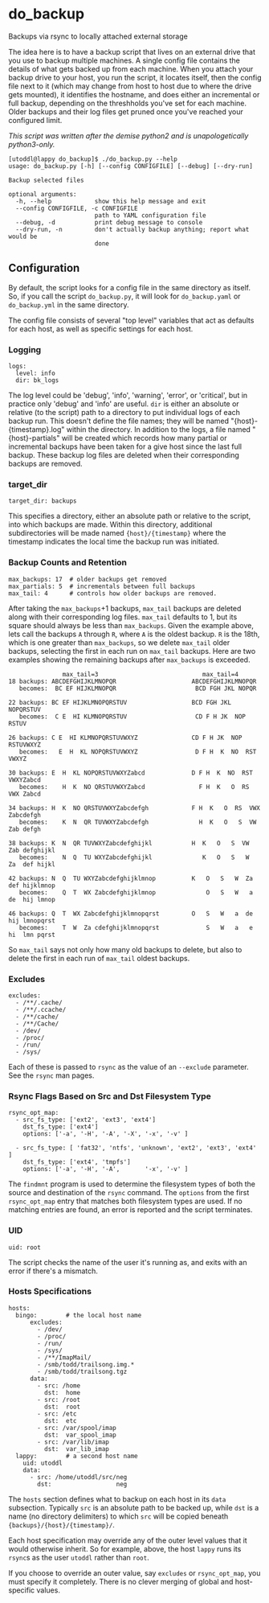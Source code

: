 # do_backup
Backups via rsync to locally attached external storage

The idea here is to have a backup script that lives on an external
drive that you use to backup multiple machines. A single config file
contains the details of what gets backed up from each machine. When you
attach your backup drive to your host, you run the script, it locates
itself, then the config file next to it (which may change from host to
host due to where the drive gets mounted), it identifies the hostname,
and does either an incremental or full backup, depending on the
threshholds you've set for each machine. Older backups and their log
files get pruned once you've reached your configured limit.

_This script was written after the demise python2 and is unapologetically
python3-only._

```
[utoddl@lappy do_backup]$ ./do_backup.py --help
usage: do_backup.py [-h] [--config CONFIGFILE] [--debug] [--dry-run]

Backup selected files

optional arguments:
  -h, --help            show this help message and exit
  --config CONFIGFILE, -c CONFIGFILE
                        path to YAML configuration file
  --debug, -d           print debug message to console
  --dry-run, -n         don't actually backup anything; report what would be
                        done
```

## Configuration
By default, the script looks for a config file in the same directory as
itself. So, if you call the script `do_backup.py`, it will look for
`do_backup.yaml` or `do_backup.yml` in the same directory.

The config file consists of several "top level" variables that act
as defaults for each host, as well as specific settings for each host.

### Logging
```
logs:
  level: info
  dir: bk_logs
```
The log level could be 'debug', 'info', 'warning', 'error', or
'critical', but in practice only 'debug' and 'info' are useful. `dir`
is either an absolute or relative (to the script) path to a directory
to put individual logs of each backup run. This doesn't define the file
names; they will be named "{host}-{timestamp}.log" within the
directory. In addition to the logs, a file named "{host}-partials" will
be created which records how many partial or incremental backups have
been taken for a give host since the last full backup. These backup log
files are deleted when their corresponding backups are removed.

### target_dir
```
target_dir: backups
```
This specifies a directory, either an absolute path or relative to the
script, into which backups are made. Within this directory, additional
subdirectories will be made named `{host}/{timestamp}` where the
timestamp indicates the local time the backup run was initiated.

### Backup Counts and Retention
```
max_backups: 17  # older backups get removed
max_partials: 5  # incrementals between full backups
max_tail: 4      # controls how older backups are removed.
```
After taking the `max_backups`+1 backups, `max_tail` backups are
deleted along with their corresponding log files. `max_tail` defaults
to 1, but its square should always be less than `max_backups`.
Given the example above, lets call the backups `A` through `R`, where
`A` is the oldest backup. `R` is the 18th, which is one greater than
`max_backups`, so we delete `max_tail` older backups, selecting the
first in each run on `max_tail` backups. Here are two examples showing
the remaining backups after `max_backups` is exceeded.
```
               max_tail=3                             max_tail=4                           
18 backups: ABCDEFGHIJKLMNOPQR                     ABCDEFGHIJKLMNOPQR
   becomes:  BC EF HIJKLMNOPQR                      BCD FGH JKL NOPQR

22 backups: BC EF HIJKLMNOPQRSTUV                  BCD FGH JKL NOPQRSTUV
   becomes:  C E  HI KLMNOPQRSTUV                   CD F H JK  NOP RSTUV

26 backups: C E  HI KLMNOPQRSTUVWXYZ               CD F H JK  NOP RSTUVWXYZ
   becomes:   E  H  KL NOPQRSTUVWXYZ                D F H  K  NO  RST VWXYZ

30 backups: E  H  KL NOPQRSTUVWXYZabcd             D F H  K  NO  RST VWXYZabcd
   becomes:    H  K  NO QRSTUVWXYZabcd               F H  K   O  RS  VWX Zabcd

34 backups: H  K  NO QRSTUVWXYZabcdefgh            F H  K   O  RS  VWX Zabcdefgh
   becomes:    K  N  QR TUVWXYZabcdefgh              H  K   O   S  VW  Zab defgh

38 backups: K  N  QR TUVWXYZabcdefghijkl           H  K   O   S  VW  Zab defghijkl
   becomes:    N  Q  TU WXYZabcdefghijkl              K   O   S   W  Za  def hijkl
   
42 backups: N  Q  TU WXYZabcdefghijklmnop          K   O   S   W  Za  def hijklmnop
   becomes:    Q  T  WX Zabcdefghijklmnop              O   S   W   a  de  hij lmnop

46 backups: Q  T  WX Zabcdefghijklmnopqrst         O   S   W   a  de  hij lmnopqrst
   becomes:    T  W  Za cdefghijklmnopqrst             S   W   a   e  hi  lmn pqrst
```
So `max_tail` says not only how many old backups to delete, but also
to delete the first in each run of `max_tail` oldest backups.

### Excludes
```
excludes:
  - /**/.cache/
  - /**/.ccache/
  - /**/cache/
  - /**/Cache/
  - /dev/
  - /proc/
  - /run/
  - /sys/
```
Each of these is passed to `rsync` as the value of an `--exclude` parameter. See 
the `rsync` man pages.

### Rsync Flags Based on Src and Dst Filesystem Type
```
rsync_opt_map:
  - src_fs_type: ['ext2', 'ext3', 'ext4']
    dst_fs_type: ['ext4']
    options: ['-a', '-H', '-A', '-X', '-x', '-v' ]

  - src_fs_type: [ 'fat32', 'ntfs', 'unknown', 'ext2', 'ext3', 'ext4' ]
    dst_fs_type: ['ext4', 'tmpfs']
    options: ['-a', '-H', '-A',       '-x', '-v' ]
```
The `findmnt` program is used to determine the filesystem types of both the source
and destination of the `rsync` command. The `options` from the first `rsync_opt_map`
entry that matches both filesystem types are used. If no matching entries are found,
an error is reported and the script terminates.

### UID
```
uid: root
```
The script checks the name of the user it's running as, and exits with an error
if there's a mismatch.

### Hosts Specifications
```
hosts:
  bingo:        # the local host name
      excludes:
        - /dev/
        - /proc/
        - /run/
        - /sys/
        - /**/ImapMail/
        - /smb/todd/trailsong.img.*
        - /smb/todd/trailsong.tgz
      data:
        - src: /home
          dst:  home
        - src: /root
          dst:  root
        - src: /etc
          dst:  etc
        - src: /var/spool/imap
          dst:  var_spool_imap
        - src: /var/lib/imap
          dst:  var_lib_imap
  lappy:        # a second host name
    uid: utoddl
    data:
      - src: /home/utoddl/src/neg
        dst:                  neg
```
The `hosts` section defines what to backup on each host in its `data`
subsection. Typically `src` is an absolute path to be backed up, while
`dst` is a name (no directory delimiters) to which `src` will be copied
beneath `{backups}/{host}/{timestamp}/`.

Each host specification may override any of the outer level values that
it would otherwise inherit. So for example, above, the host `lappy`
runs its `rsync`s as the user `utoddl` rather than `root`.

If you choose to override an outer value, say `excludes` or
`rsync_opt_map`, you must specify it completely. There is no clever
merging of global and host-specific values.


